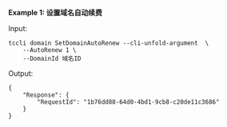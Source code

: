 **Example 1: 设置域名自动续费**



Input: 

```
tccli domain SetDomainAutoRenew --cli-unfold-argument  \
    --AutoRenew 1 \
    --DomainId 域名ID
```

Output: 
```
{
    "Response": {
        "RequestId": "1b76dd88-64d0-4bd1-9cb8-c20de11c3686"
    }
}
```

